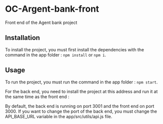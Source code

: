 # OC-Argent-bank-front

Front end of the Agent bank project

## Installation

To install the project, you must first install the dependencies with the command in the app folder :
`npm install` or `npm i`.

## Usage

To run the project, you must run the command in the app folder :
`npm start`.

For the back end, you need to install the project at this address and run it at the same time as the front end :

By default, the back end is running on port 3001 and the front end on port 3000.
If you want to change the port of the back end, you must change the API_BASE_URL variable in the app/src/utils/api.js file.
